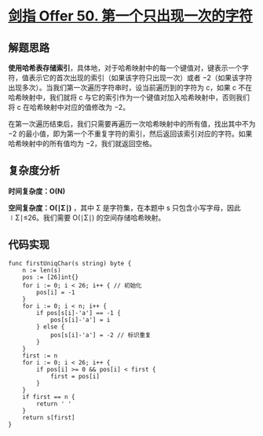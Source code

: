 # [剑指 Offer 50. 第一个只出现一次的字符](https://leetcode-cn.com/problems/di-yi-ge-zhi-chu-xian-yi-ci-de-zi-fu-lcof/)

## 解题思路

**使用哈希表存储索引**，具体地，对于哈希映射中的每一个键值对，键表示一个字符，值表示它的首次出现的索引（如果该字符只出现一次）或者 −2（如果该字符出现多次）。当我们第一次遍历字符串时，设当前遍历到的字符为 c，如果 c 不在哈希映射中，我们就将 c 与它的索引作为一个键值对加入哈希映射中，否则我们将 c 在哈希映射中对应的值修改为 −2。

在第一次遍历结束后，我们只需要再遍历一次哈希映射中的所有值，找出其中不为 −2 的最小值，即为第一个不重复字符的索引，然后返回该索引对应的字符。如果哈希映射中的所有值均为 −2，我们就返回空格。

## 复杂度分析

**时间复杂度：O(N)**

**空间复杂度：O(∣Σ∣)** ，其中 Σ 是字符集，在本题中 s 只包含小写字母，因此 ∣Σ∣≤26。我们需要 O(∣Σ∣) 的空间存储哈希映射。

## 代码实现

```golang
func firstUniqChar(s string) byte {
	n := len(s)
	pos := [26]int{}
	for i := 0; i < 26; i++ { // 初始化
		pos[i] = -1
	}
	for i := 0; i < n; i++ {
		if pos[s[i]-'a'] == -1 {
			pos[s[i]-'a'] = i
		} else {
			pos[s[i]-'a'] = -2 // 标识重复
		}
	}
	first := n
	for i := 0; i < 26; i++ {
		if pos[i] >= 0 && pos[i] < first {
			first = pos[i]
		}
	}
	if first == n {
		return ' '
	}
	return s[first]
}
```